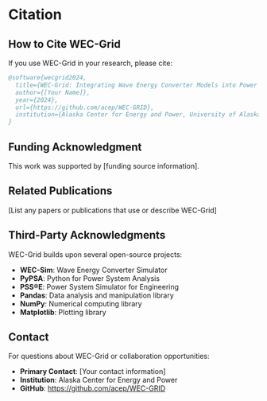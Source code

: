 # Citation

## How to Cite WEC-Grid

If you use WEC-Grid in your research, please cite:

```bibtex
@software{wecgrid2024,
  title={WEC-Grid: Integrating Wave Energy Converter Models into Power System Simulations},
  author={[Your Name]},
  year={2024},
  url={https://github.com/acep/WEC-GRID},
  institution={Alaska Center for Energy and Power, University of Alaska Fairbanks}
}
```

## Funding Acknowledgment

This work was supported by [funding source information].

## Related Publications

[List any papers or publications that use or describe WEC-Grid]

## Third-Party Acknowledgments

WEC-Grid builds upon several open-source projects:

- **WEC-Sim**: Wave Energy Converter Simulator
- **PyPSA**: Python for Power System Analysis  
- **PSS®E**: Power System Simulator for Engineering
- **Pandas**: Data analysis and manipulation library
- **NumPy**: Numerical computing library
- **Matplotlib**: Plotting library

## Contact

For questions about WEC-Grid or collaboration opportunities:

- **Primary Contact**: [Your contact information]
- **Institution**: Alaska Center for Energy and Power
- **GitHub**: https://github.com/acep/WEC-GRID
